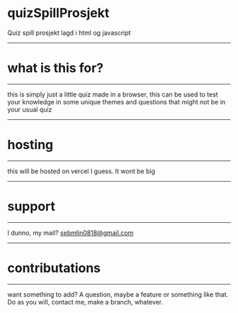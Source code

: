 # quizSpillProsjekt
 Quiz spill prosjekt lagd i html og javascript

 ---
 # what is this for?

 ---
 this is simply just a little quiz made in a browser, this can be used to test your knowledge in some unique themes and questions that might not be in your usual quiz
 
 ---
# hosting

---
this will be hosted on vercel I guess. 
It wont be big

---
# support

---
I dunno, my mail?
sebmlin0818@gmail.com

---
# contributations

---
want something to add? A question, maybe a feature or something like that.
Do as you will, contact me, make a branch, whatever. 
